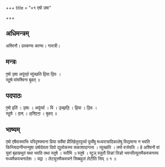 +++
title = "०१ एषो उषा"

+++
## अधिमन्त्रम्
अश्विनौ। प्रस्कण्वः काण्वः। गायत्री।

## मन्त्रः
ए॒षो उ॒षा अपू॑र्व्या॒ व्यु॑च्छति प्रि॒या दि॒वः ।  
स्तु॒षे वा॑मश्विना बृ॒हत् ॥

## पदपाठः
ए॒षो इति॑ । उ॒षाः । अपू॑र्व्या । वि । उ॒च्छ॒ति॒ । प्रि॒या । दि॒वः ।  
स्तु॒षे । वा॒म् । अ॒श्वि॒ना॒ । बृ॒हत् ॥

## भाष्यम्
एषो एषैवास्माभिः परिदृश्यमाना प्रिया सर्वेषां प्रीतिहेतुरपूर्व्या पूर्व्येषु मध्यरात्रादिकालेषु विद्यमाना न भवति किन्त्विदानीन्तन्युषा उषोदेवता दिवो द्युलोकस्य सकाशादागत्य । व्युच्छति । तमो वर्जयति । हे अश्विनौ वां युवां बृहत्प्रभूतं यथा भवति तथा स्तुषे । स्तौमि ॥ स्तुषे । ष्टुञ् स्तुतौ तिङां तिङो भवन्तीत्युत्तमैकवचनस्य मध्यमैकवचनादेशः । यद्वा । लेट्युत्तमैकवचने सिब्बहुलं लेटीति सिप् ॥ १ ॥